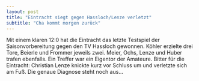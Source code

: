 ```yaml
---
layout: post
title: "Eintracht siegt gegen Hassloch/Lenze verletzt"
subtitle: "Cha kommt morgen zurück"
---
```


Mit einem klaren 12:0 hat die Eintracht das letzte Testspiel der Saisonvorbereitung gegen den TV Hassloch gewonnen. Köhler erzielte drei Tore, Beierle und Frommer jeweils zwei. Meier, Ochs, Lenze und Huber trafen ebenfalls. Ein Treffer war ein Eigentor der Amateure. Bitter für die Eintracht: Christian Lenze knickte kurz vor Schluss um und verletzte sich am Fuß. Die genaue Diagnose steht noch aus...


